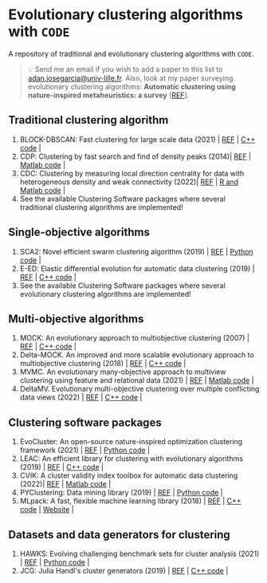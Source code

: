 # Evolutionary clustering algorithms with `CODE`
A repository of traditional and evolutionary clustering algorithms with `CODE`.

> :bulb: Send me an email if you wish to add a paper to this list to adan.josegarcia@univ-lille.fr. Also, look at my paper surveying evolutionary clustering algorithms:
> **Automatic clustering using nature-inspired metaheuristics: a survey** [[REF](https://doi.org/10.1016/j.asoc.2015.12.001)].

## Traditional clustering algorithm
1. BLOCK-DBSCAN: Fast clustering for large scale data (2021) | [REF](https://doi.org/10.1016/j.patcog.2020.107624) | [C++ code](https://github.com/XFastDataLab/BLOCK-DBSCAN) |
2. CDP: Clustering by fast search and find of density peaks (2014)| [REF](https://www.science.org/doi/10.1126/science.1242072) | [Matlab code](https://people.sissa.it/~laio/Research/Res_clustering.php) |
3. CDC: Clustering by measuring local direction centrality for data with heterogeneous density and weak connectivity (2022)| [REF](https://www.nature.com/articles/s41467-022-33136-9) | [R and Matlab code](https://github.com/ZPGuiGroupWhu/ClusteringDirectionCentrality) |
4. See the available Clustering Software packages where several traditional clustering algorithms are implemented!


## Single-objective algorithms

1. SCA2: Novel efficient swarm clustering algorithm (2019) | [REF](https://ieeexplore.ieee.org/document/8957279) | [Python code](https://github.com/PZWJAY/SCA2) |
2. E-ED: Elastic differential evolution for automatic data clustering (2019) | [REF](https://ieeexplore.ieee.org/document/8864092) | [C++ code](https://github.com/rich-lavender/E-DE_v1) |
3. See the available Clustering Software packages where several evolutionary clustering algorithms are implemented!


## Multi-objective algorithms

1. MOCK: An evolutionary approach to multiobjective clustering (2007) | [REF](https://ieeexplore.ieee.org/document/4079614) | [C++ code](https://personalpages.manchester.ac.uk/staff/Julia.Handl/mock.html) |
2. Delta-MOCK. An improved and more scalable evolutionary approach to multiobjective clustering (2018) | [REF](https://doi.org/10.1109/TEVC.2017.2726341) | [C++ code](https://github.com/garzafabre/Delta-MOCK) |
3. MVMC. An evolutionary many-objective approach to multiview clustering using feature and relational data (2021) | [REF](https://doi.org/10.1016/j.asoc.2021.107425) | [Matlab code](https://github.com/adanjoga/mvmc) |
3. DeltaMV. Evolutionary multi-objective clustering over multiple conflicting data views (2022) | [REF](https://doi.org/10.1109/TEVC.2022.3220187) | [C++ code](https://github.com/garzafabre/DeltaMV) |


## Clustering software packages

1. EvoCluster: An open-source nature-inspired optimization clustering framework (2021) | [REF](https://link.springer.com/article/10.1007/s42979-021-00511-0) | [Python code](https://github.com/RaneemQaddoura/EvoCluster) |
2. LEAC: An efficient library for clustering with evolutionary algorithms (2019) | [REF](https://doi.org/10.1016/j.knosys.2019.05.008) | [C++ code](https://github.com/kdis-lab/leac) |
3. CVIK: A cluster validity index toolbox for automatic data clustering (2022)| [REF](https://doi.org/10.1145/3449639.3459341) | [Matlab code](https://github.com/adanjoga/cvik-toolbox) |
4. PYClustering: Data mining library (2019) | [REF](http://dx.doi.org/10.21105/joss.01230) | [Python code](https://pyclustering.github.io/docs/0.9.3/html/index.html) |
5. MLpack: A fast, flexible machine learning library (2018) | [REF](https://doi.org/10.21105/joss.00726) | [C++ code](https://github.com/mlpack/mlpack) | [Website](https://www.mlpack.org/) |

## Datasets and data generators for clustering
1. HAWKS: Evolving challenging benchmark sets for cluster analysis (2021) | [REF](https://ieeexplore.ieee.org/abstract/document/9657070) | [Python code](https://github.com/sea-shunned/hawks) |
2. JCG: Julia Handl's cluster generators (2019) | [REF](https://personalpages.manchester.ac.uk/staff/Julia.Handl/generators.html) | [C++ code](https://personalpages.manchester.ac.uk/staff/Julia.Handl/generators.html) |
